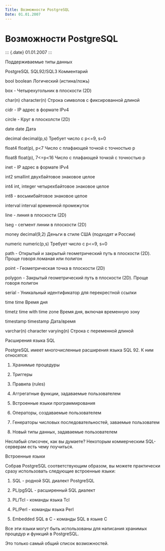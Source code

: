 ```yaml
---
Title: Возможности PostgreSQL
Date: 01.01.2007
---
```



Возможности PostgreSQL
======================

::: {.date}
01.01.2007
:::

Поддерживаемые типы данных

PostgreSQL   SQL92/SQL3   Комментарий

bool   boolean   Логический (истина/ложь)

box   -   Четырехугольник в плоскости (2D)

char(n)   character(n)   Строка символов с фиксированной длиной

cidr   -   IP адрес в формате IPv4

circle   -   Круг в плосколсти (2D)

date   date   Дата

decimal   decimal(p,s)   Требует число с p\<=9, s=0

float4   float(p), p\<7   Число с плафающей точкой с точностью p

float8   float(p), 7\<=p\<16   Число с плафающей точкой с точностью p

inet   -   IP адрес в формате IPv4

int2   smallint   двухбайтовое знаковое целое

int4   int, integer   четырехбайтовое знаковое целое

int8   -   восьмибайтовое знаковое целое

interval   interval   временной промежуток

line   -   линия в плоскости (2D)

lseg   -   сегмент линии в плоскости (2D)

money   decimal(9,2)   Деньги в стиле США (подходят и России)

numeric   numeric(p,s)   Требует число с p\<=9, s=0

path   -   Открытый и закрытый геометрический путь в плоскости (2D).
Проще говоря ломаная или полигон

point   -   Геометрическая точка в плоскости (2D)

polygon   -   Закрытый геометрический путь в плоскости (2D). Проще
говоря полигон

serial   -   Уникальный идентификатор для перекрестной ссылки

time   time   Время дня

timetz   time with time zone   Время дня, включая временную зону

timestamp   timestamp   Дата/время

varchar(n)   character varying(n)   Строка с переменной длиной

Расширения языка SQL

PostgreSQL имеет многочисленные расширения языка SQL 92. К ним
относятся:

1. Хранимые процедуры

2. Триггеры

3. Правила (rules)

4. Аггрегатные функции, задаваемые пользователем

5. Встроенные языки программирования

6. Операторы, создаваемые пользователем

7. Генераторы числовых последовательностей, заваемые пользоватем

8. Новый типы данных, задаваемые пользователем

Неслабый списочек, как вы думаете? Некоторым коммерческим SQL-серверам
есть чему поучиться.

Встроенные языки

Собрав PostgreSQL соответствующим образом, вы можете практически сразу
использовать следующие встроенные языки:

1. SQL - родной SQL диалект PostgreSQL

2. PL/pgSQL - расширенный SQL диалект

3. PL/Tcl - команды языка Tcl

4. PL/Perl - команды языка Perl

5. Embedded SQL в С - команды SQL в языке C

Все эти языки могут быть использованы для написания хранимых процедур и
функций в PostgreSQL.

Это только самый общий список возможностей.
